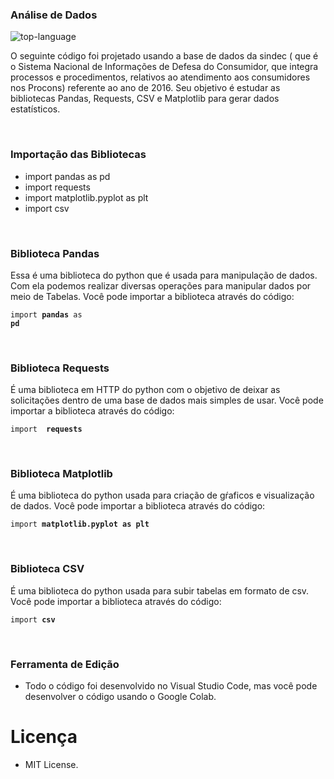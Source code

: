 
<h3 align="left">Análise de Dados</h3>

<p align="left" display="inline-block">

<img src="https://img.shields.io/badge/Python-000000?style=for-the-badge&logo=python&logoColor=green" alt="top-language"/>

</p>

<p> O seguinte código foi projetado usando a base de dados  da  sindec ( que é o Sistema Nacional de Informações de Defesa do Consumidor, que integra processos e procedimentos, relativos ao atendimento aos consumidores nos Procons) referente ao ano de 2016. Seu objetivo é estudar as bibliotecas Pandas, Requests, CSV e Matplotlib para gerar dados estatísticos.
</p><br>

<h3 align="left">Importação das Bibliotecas</h3>

- import pandas as pd <br>
- import requests <br>
- import matplotlib.pyplot as plt<br>
- import csv <br>

<br>

<h3 align="left">Biblioteca Pandas</h3>

<p> Essa é uma biblioteca do python que é usada para manipulação de dados. Com ela podemos realizar diversas operações para manipular dados por meio de Tabelas.
Você pode importar a biblioteca através do código:</p>

<code>import <strong>pandas</strong> as <strong>pd</strong></code><p>

<br>

<h3 align="left">Biblioteca Requests</h3>

<p> É uma biblioteca em HTTP do python com o objetivo de deixar as solicitações  dentro de uma base de dados mais simples de usar. Você pode importar a biblioteca através do código: </p>

<code>import <strong> requests</strong></code></p>
<br>

<h3 align="left">Biblioteca Matplotlib</h3>

<p> É uma biblioteca do python usada para criação de gŕaficos e visualização de dados. Você pode importar a biblioteca através do código:</p>

<code>import<strong> matplotlib.pyplot as plt</strong></code>

<br>

<h3 align="left">Biblioteca CSV</h3>

<p> É uma biblioteca do python usada para subir tabelas em formato de csv. Você pode importar a biblioteca através do código:

<code>import <strong>csv</strong></code></p>

<br>

<h3 align="left">Ferramenta de Edição</h3>

- Todo o código foi desenvolvido no Visual Studio Code, mas você pode desenvolver o código usando o Google Colab.


<h1 align="left">Licença</h1>

- MIT License.
